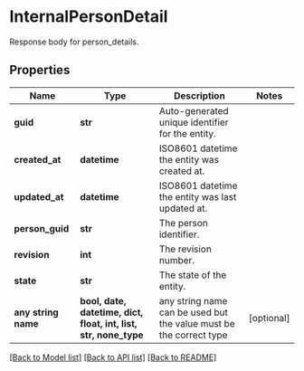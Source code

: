 # InternalPersonDetail

Response body for person_details.

## Properties
Name | Type | Description | Notes
------------ | ------------- | ------------- | -------------
**guid** | **str** | Auto-generated unique identifier for the entity. | 
**created_at** | **datetime** | ISO8601 datetime the entity was created at. | 
**updated_at** | **datetime** | ISO8601 datetime the entity was last updated at. | 
**person_guid** | **str** | The person identifier. | 
**revision** | **int** | The revision number. | 
**state** | **str** | The state of the entity. | 
**any string name** | **bool, date, datetime, dict, float, int, list, str, none_type** | any string name can be used but the value must be the correct type | [optional]

[[Back to Model list]](../README.md#documentation-for-models) [[Back to API list]](../README.md#documentation-for-api-endpoints) [[Back to README]](../README.md)



